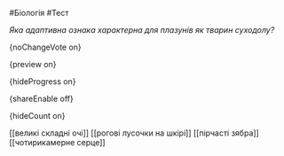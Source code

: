 #Біологія #Тест

*Яка адаптивна ознака характерна для плазунів як тварин суходолу?*

{noChangeVote on}

{preview on}

{hideProgress on}

{shareEnable off}

{hideCount on}

[[великі складні очі]]
[[рогові лусочки на шкірі]]
[[пірчасті зябра]]
[[чотирикамерне серце]]
